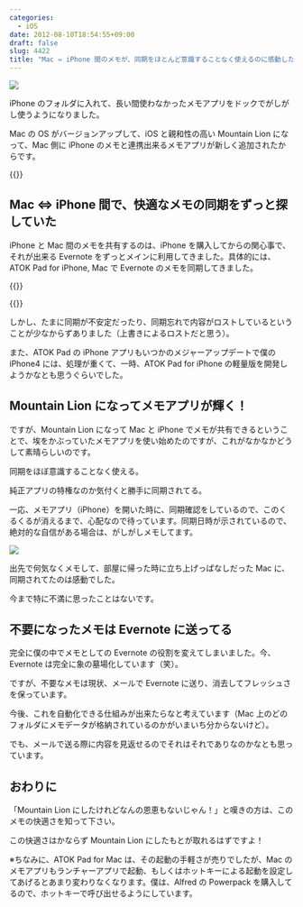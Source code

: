 ```yaml
---
categories:
  - iOS
date: 2012-08-10T18:54:55+09:00
draft: false
slug: 4422
title: "Mac ⇔ iPhone 間のメモが、同期をほとんど意識することなく使えるのに感動した"
---
```


![](/images/2012/08/4422_1.png)

iPhone のフォルダに入れて、長い間使わなかったメモアプリをドックでがしがし使うようになりました。

Mac の OS がバージョンアップして、iOS と親和性の高い Mountain Lion になって、Mac 側に iPhone のメモと連携出来るメモアプリが新しく追加されたからです。

{{<app id="537386512" title="OS X Mountain Lion 10.8（￥1,700）" src="https://a3.mzstatic.com/us/r1000/103/Purple/v4/5d/2d/29/5d2d290d-d000-2d35-1f82-67503ece9a72/ProductPageIcon.100x100-75.png">}}

## Mac ⇔ iPhone 間で、快適なメモの同期をずっと探していた

iPhone と Mac 間のメモを共有するのは、iPhone を購入してからの関心事で、それが出来る Evernote をずっとメインに利用してきました。具体的には、ATOK Pad for iPhone, Mac で Evernote のメモを同期してきました。

{{<app id="390360999" title="ATOK Pad 4.5.0（￥1,200）" src="https://a1.mzstatic.com/us/r1000/103/Purple/v4/03/3f/34/033f3404-161b-aeae-0a09-c3b1e3ee2051/mza_7350887858816685423.100x100-75.jpg">}}

{{<app id="460883588" title="ATOK Pad 2.0.0（無料）" src="https://a4.mzstatic.com/us/r1000/099/Purple/6c/ae/8b/mzi.oauvlpvw.100x100-75.png">}}

しかし、たまに同期が不安定だったり、同期忘れで内容がロストしているということが少なからずありました（上書きによるロストだと思う）。

また、ATOK Pad の iPhone アプリもいつかのメジャーアップデートで僕の iPhone4 には、処理が重くて、一時、ATOK Pad for iPhone の軽量版を開発しようかなとも思うぐらいでした。

## Mountain Lion になってメモアプリが輝く！

ですが、Mountain Lion になって Mac と iPhone でメモが共有できるということで、埃をかぶっていたメモアプリを使い始めたのですが、これがなかなかどうして素晴らしいのです。

同期をほぼ意識することなく使える。

純正アプリの特権なのか気付くと勝手に同期されてる。

一応、メモアプリ（iPhone）を開いた時に、同期確認をしているので、このくるくるが消えるまで、心配なので待っています。同期日時が示されているので、絶対的な自信がある場合は、がしがしメモしてます。

![](/images/2012/08/4422_2.png)

出先で何気なくメモして、部屋に帰った時に立ち上げっぱなしだった Mac に、同期されてたのは感動でした。

今まで特に不満に思ったことはないです。

## 不要になったメモは Evernote に送ってる

完全に僕の中でメモとしての Evernote の役割を変えてしまいました。今、Evernote は完全に象の墓場化しています（笑）。

ですが、不要なメモは現状、メールで Evernote に送り、消去してフレッシュさを保っています。

今後、これを自動化できる仕組みが出来たらなと考えています（Mac 上のどのフォルダにメモデータが格納されているのかがいまいち分からないけど）。

でも、メールで送る際に内容を見返せるのでそれはそれでありなのかなとも思っています。

## おわりに

「Mountain Lion にしたけれどなんの恩恵もないじゃん！」と嘆きの方は、このメモの快適さを知って下さい。

この快適さはかならず Mountain Lion にしたもとが取れるはずですよ！

※ちなみに、ATOK Pad for Mac は、その起動の手軽さが売りでしたが、Mac のメモアプリもランチャーアプリで起動、もしくはホットキーによる起動を設定してあげるとあまり変わりなくなります。僕は、Alfred の Powerpack を購入してるので、ホットキーで呼び出せるようにしています。
